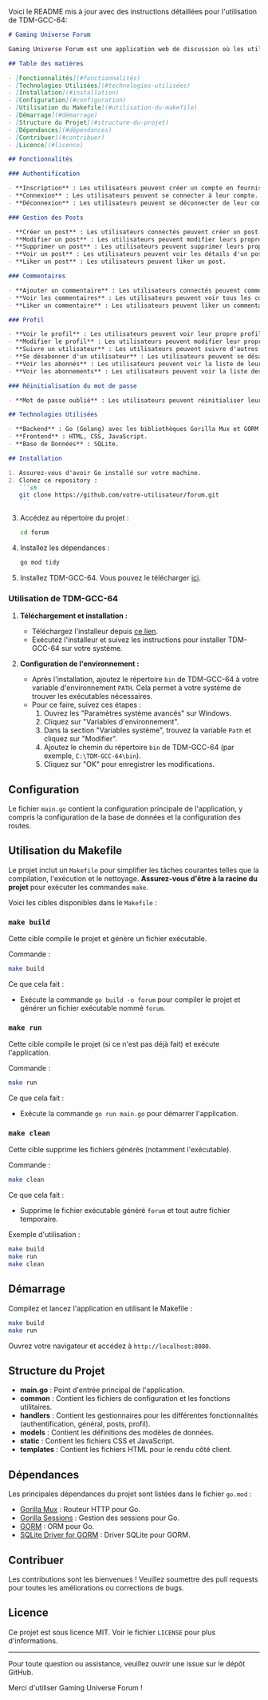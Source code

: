 Voici le README mis à jour avec des instructions détaillées pour l'utilisation de TDM-GCC-64:

````markdown
# Gaming Universe Forum

Gaming Universe Forum est une application web de discussion où les utilisateurs peuvent créer des comptes, publier des messages, commenter des publications, liker des messages et interagir avec d'autres utilisateurs.

## Table des matières

- [Fonctionnalités](#fonctionnalités)
- [Technologies Utilisées](#technologies-utilisées)
- [Installation](#installation)
- [Configuration](#configuration)
- [Utilisation du Makefile](#utilisation-du-makefile)
- [Démarrage](#démarrage)
- [Structure du Projet](#structure-du-projet)
- [Dépendances](#dépendances)
- [Contribuer](#contribuer)
- [Licence](#licence)

## Fonctionnalités

### Authentification

- **Inscription** : Les utilisateurs peuvent créer un compte en fournissant un nom d'utilisateur, un email et un mot de passe.
- **Connexion** : Les utilisateurs peuvent se connecter à leur compte.
- **Déconnexion** : Les utilisateurs peuvent se déconnecter de leur compte.

### Gestion des Posts

- **Créer un post** : Les utilisateurs connectés peuvent créer un post.
- **Modifier un post** : Les utilisateurs peuvent modifier leurs propres posts.
- **Supprimer un post** : Les utilisateurs peuvent supprimer leurs propres posts.
- **Voir un post** : Les utilisateurs peuvent voir les détails d'un post.
- **Liker un post** : Les utilisateurs peuvent liker un post.

### Commentaires

- **Ajouter un commentaire** : Les utilisateurs connectés peuvent commenter un post.
- **Voir les commentaires** : Les utilisateurs peuvent voir tous les commentaires d'un post.
- **Liker un commentaire** : Les utilisateurs peuvent liker un commentaire.

### Profil

- **Voir le profil** : Les utilisateurs peuvent voir leur propre profil et celui des autres.
- **Modifier le profil** : Les utilisateurs peuvent modifier leur propre profil.
- **Suivre un utilisateur** : Les utilisateurs peuvent suivre d'autres utilisateurs.
- **Se désabonner d'un utilisateur** : Les utilisateurs peuvent se désabonner d'autres utilisateurs.
- **Voir les abonnés** : Les utilisateurs peuvent voir la liste de leurs abonnés.
- **Voir les abonnements** : Les utilisateurs peuvent voir la liste des utilisateurs qu'ils suivent.

### Réinitialisation du mot de passe

- **Mot de passe oublié** : Les utilisateurs peuvent réinitialiser leur mot de passe en répondant à des questions de sécurité.

## Technologies Utilisées

- **Backend** : Go (Golang) avec les bibliothèques Gorilla Mux et GORM.
- **Frontend** : HTML, CSS, JavaScript.
- **Base de Données** : SQLite.

## Installation

1. Assurez-vous d'avoir Go installé sur votre machine.
2. Clonez ce repository :
   ```sh
   git clone https://github.com/votre-utilisateur/forum.git
   ```
````

3. Accédez au répertoire du projet :
   ```sh
   cd forum
   ```
4. Installez les dépendances :

   ```sh
   go mod tidy
   ```

5. Installez TDM-GCC-64. Vous pouvez le télécharger [ici](https://jmeubank.github.io/tdm-gcc/).

### Utilisation de TDM-GCC-64

1. **Téléchargement et installation :**

   - Téléchargez l'installeur depuis [ce lien](https://jmeubank.github.io/tdm-gcc/).
   - Exécutez l'installeur et suivez les instructions pour installer TDM-GCC-64 sur votre système.

2. **Configuration de l'environnement :**
   - Après l'installation, ajoutez le répertoire `bin` de TDM-GCC-64 à votre variable d'environnement `PATH`. Cela permet à votre système de trouver les exécutables nécessaires.
   - Pour ce faire, suivez ces étapes :
     1. Ouvrez les "Paramètres système avancés" sur Windows.
     2. Cliquez sur "Variables d'environnement".
     3. Dans la section "Variables système", trouvez la variable `Path` et cliquez sur "Modifier".
     4. Ajoutez le chemin du répertoire `bin` de TDM-GCC-64 (par exemple, `C:\TDM-GCC-64\bin`).
     5. Cliquez sur "OK" pour enregistrer les modifications.

## Configuration

Le fichier `main.go` contient la configuration principale de l'application, y compris la configuration de la base de données et la configuration des routes.

## Utilisation du Makefile

Le projet inclut un `Makefile` pour simplifier les tâches courantes telles que la compilation, l'exécution et le nettoyage. **Assurez-vous d'être à la racine du projet** pour exécuter les commandes `make`.

Voici les cibles disponibles dans le `Makefile` :

### `make build`

Cette cible compile le projet et génère un fichier exécutable.

Commande :

```sh
make build
```

Ce que cela fait :

- Exécute la commande `go build -o forum` pour compiler le projet et générer un fichier exécutable nommé `forum`.

### `make run`

Cette cible compile le projet (si ce n'est pas déjà fait) et exécute l'application.

Commande :

```sh
make run
```

Ce que cela fait :

- Exécute la commande `go run main.go` pour démarrer l'application.

### `make clean`

Cette cible supprime les fichiers générés (notamment l'exécutable).

Commande :

```sh
make clean
```

Ce que cela fait :

- Supprime le fichier exécutable généré `forum` et tout autre fichier temporaire.

Exemple d'utilisation :

```sh
make build
make run
make clean
```

## Démarrage

Compilez et lancez l'application en utilisant le Makefile :

```sh
make build
make run
```

Ouvrez votre navigateur et accédez à `http://localhost:8080`.

## Structure du Projet

- **main.go** : Point d'entrée principal de l'application.
- **common** : Contient les fichiers de configuration et les fonctions utilitaires.
- **handlers** : Contient les gestionnaires pour les différentes fonctionnalités (authentification, général, posts, profil).
- **models** : Contient les définitions des modèles de données.
- **static** : Contient les fichiers CSS et JavaScript.
- **templates** : Contient les fichiers HTML pour le rendu côté client.

## Dépendances

Les principales dépendances du projet sont listées dans le fichier `go.mod` :

- [Gorilla Mux](https://github.com/gorilla/mux) : Routeur HTTP pour Go.
- [Gorilla Sessions](https://github.com/gorilla/sessions) : Gestion des sessions pour Go.
- [GORM](https://gorm.io/) : ORM pour Go.
- [SQLite Driver for GORM](https://gorm.io/docs/connecting_to_the_database.html#SQLite) : Driver SQLite pour GORM.

## Contribuer

Les contributions sont les bienvenues ! Veuillez soumettre des pull requests pour toutes les améliorations ou corrections de bugs.

## Licence

Ce projet est sous licence MIT. Voir le fichier `LICENSE` pour plus d'informations.

---

Pour toute question ou assistance, veuillez ouvrir une issue sur le dépôt GitHub.

Merci d'utiliser Gaming Universe Forum !
